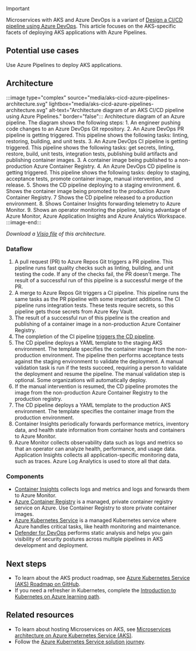 > [!IMPORTANT]
> Microservices with AKS and Azure DevOps is a variant of [Design a CI/CD pipeline using Azure DevOps](/azure/devops/pipelines/architectures/devops-pipelines-baseline-architecture). This article focuses on the AKS-specific facets of deploying AKS applications with Azure Pipelines.

## Potential use cases

Use Azure Pipelines to deploy AKS applications.

## Architecture

:::image type="complex" source="media/aks-cicd-azure-pipelines-architecture.svg" lightbox="media/aks-cicd-azure-pipelines-architecture.svg" alt-text="Architecture diagram of an AKS CI/CD pipeline using Azure Pipelines." border="false":::
    Architecture diagram of an Azure pipeline. The diagram shows the following steps: 1. An engineer pushing code changes to an Azure DevOps Git repository. 2. An Azure DevOps PR pipeline is getting triggered. This pipeline shows the following tasks: linting, restoring, building, and unit tests. 3. An Azure DevOps CI pipeline is getting triggered. This pipeline shows the following tasks: get secrets, linting, restore, build, unit tests, integration tests, publishing build artifacts and publishing container images. 3. A container image being published to a non-production Azure Container Registry. 4. An Azure DevOps CD pipeline is getting triggered. This pipeline shows the following tasks: deploy to staging, acceptance tests, promote container image, manual intervention, and release. 5. Shows the CD pipeline deploying to a staging environment. 6. Shows the container image being promoted to the production Azure Container Registry. 7 Shows the CD pipeline released to a production environment. 8. Shows Container Insights forwarding telemetry to Azure Monitor. 9. Shows an operator monitoring the pipeline, taking advantage of Azure Monitor, Azure Application Insights and Azure Analytics Workspace.
:::image-end:::

*Download a [Visio file](https://arch-center.azureedge.net/azure-devops-ci-cd-aks-architecture.vsdx) of this architecture.*

### Dataflow

1. A pull request (PR) to Azure Repos Git triggers a PR pipeline. This pipeline runs fast quality checks such as linting, building, and unit testing the code. If any of the checks fail, the PR doesn't merge. The result of a successful run of this pipeline is a successful merge of the PR.
2. A merge to Azure Repos Git triggers a CI pipeline. This pipeline runs the same tasks as the PR pipeline with some important additions. The CI pipeline runs integration tests. These tests require secrets, so this pipeline gets those secrets from Azure Key Vault.
3. The result of a successful run of this pipeline is the creation and publishing of a container image in a non-production Azure Container Registry.
4. The completion of the CI pipeline [triggers the CD pipeline](/azure/devops/pipelines/process/pipeline-triggers).
5. The CD pipeline deploys a YAML template to the staging AKS environment. The template specifies the container image from the non-production environment. The pipeline then performs acceptance tests against the staging environment to validate the deployment. A manual validation task is run if the tests succeed, requiring a person to validate the deployment and resume the pipeline. The manual validation step is optional. Some organizations will automatically deploy.
6. If the manual intervention is resumed, the CD pipeline promotes the image from the non-production Azure Container Registry to the production registry.
7. The CD pipeline deploys a YAML template to the production AKS environment. The template specifies the container image from the production environment.
8. Container Insights periodically forwards performance metrics, inventory data, and health state information from container hosts and containers to Azure Monitor.
9. Azure Monitor collects observability data such as logs and metrics so that an operator can analyze health, performance, and usage data. Application Insights collects all application-specific monitoring data, such as traces. Azure Log Analytics is used to store all that data.

### Components

- [Container Insights](/azure/azure-monitor/containers/container-insights-overview) collects logs and metrics and logs and forwards them to Azure Monitor.
- [Azure Container Registry](/azure/container-registry/container-registry-intro) is a managed, private container registry service on Azure. Use Container Registry to store private container images.
- [Azure Kubernetes Service](https://azure.microsoft.com/services/kubernetes-service) is a managed Kubernetes service where Azure handles critical tasks, like health monitoring and maintenance.
- [Defender for DevOps](/azure/defender-for-cloud/azure-devops-extension) performs static analysis and helps you gain visibility of security postures across multiple pipelines in AKS development and deployment.

## Next steps

- To learn about the AKS product roadmap, see [Azure Kubernetes Service (AKS) Roadmap on GitHub](https://github.com/Azure/AKS/projects/1).
- If you need a refresher in Kubernetes, complete the [Introduction to Kubernetes on Azure learning path](/training/paths/intro-to-kubernetes-on-azure).

## Related resources

- To learn about hosting Microservices on AKS, see [Microservices architecture on Azure Kubernetes Service (AKS)](../../reference-architectures/containers/aks-microservices/aks-microservices.yml).
- Follow the [Azure Kubernetes Service solution journey](../../reference-architectures/containers/aks-start-here.md).
